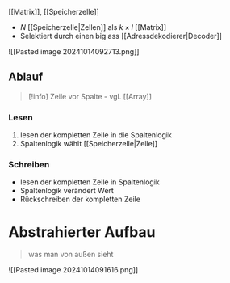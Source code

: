 [[Matrix]], [[Speicherzelle]]

-  $N$ [[Speicherzelle|Zellen]] als $k\times l$ [[Matrix]]
- Selektiert durch einen big ass [[Adressdekodierer|Decoder]]

![[Pasted image 20241014092713.png]]

## Ablauf

> [!info] Zeile vor Spalte - vgl. [[Array]]
### Lesen
1. lesen der kompletten Zeile in die Spaltenlogik
2. Spaltenlogik wählt [[Speicherzelle|Zelle]]

### Schreiben
- lesen der kompletten Zeile in Spaltenlogik
- Spaltenlogik verändert Wert
- Rückschreiben der kompletten Zeile


# Abstrahierter Aufbau
> was man von außen sieht

![[Pasted image 20241014091616.png]]